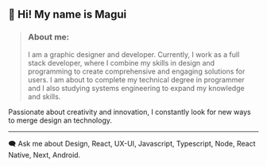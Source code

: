 ## 👋 Hi! My name is Magui

> ### About me: 
>   I am a graphic designer and  developer. Currently, I work as a full stack developer, where I combine my skills in design and programming to create comprehensive and engaging solutions for users.
> I am  about to complete my technical degree in programmer and I also studying systems engineering to expand my knowledge and skills.

 Passionate about creativity and innovation, I constantly look for new ways to merge design an technology.
 
 ---

🗨️ Ask me about Design, React, UX-UI, Javascript, Typescript, Node, React Native, Next, Android. 
